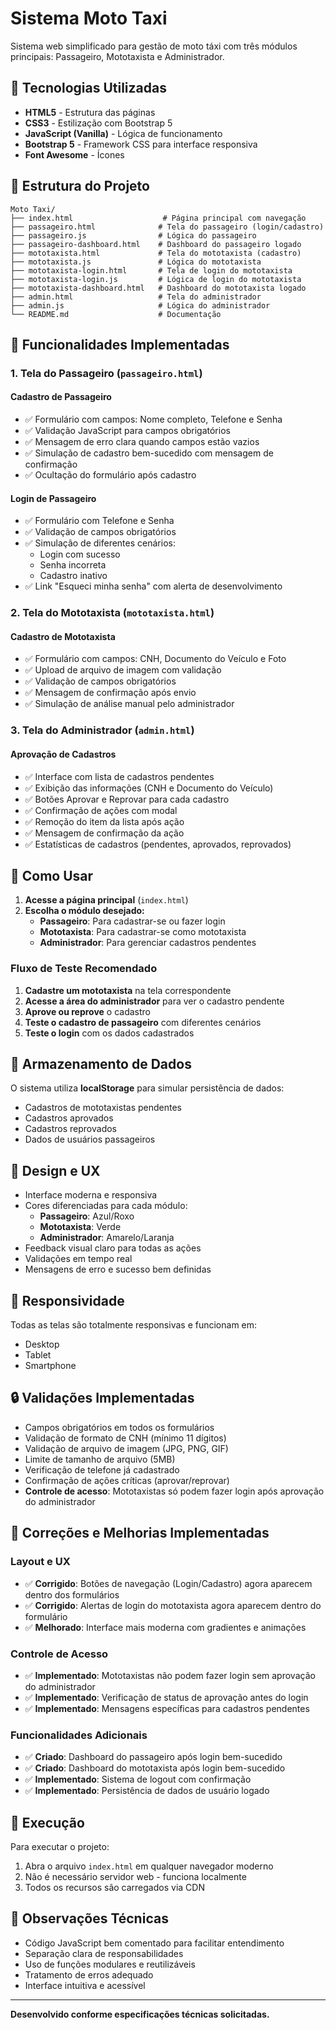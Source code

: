 # Sistema Moto Taxi

Sistema web simplificado para gestão de moto táxi com três módulos principais: Passageiro, Mototaxista e Administrador.

## 🚀 Tecnologias Utilizadas

- **HTML5** - Estrutura das páginas
- **CSS3** - Estilização com Bootstrap 5
- **JavaScript (Vanilla)** - Lógica de funcionamento
- **Bootstrap 5** - Framework CSS para interface responsiva
- **Font Awesome** - Ícones

## 📁 Estrutura do Projeto

```
Moto Taxi/
├── index.html                    # Página principal com navegação
├── passageiro.html              # Tela do passageiro (login/cadastro)
├── passageiro.js                # Lógica do passageiro
├── passageiro-dashboard.html    # Dashboard do passageiro logado
├── mototaxista.html             # Tela do mototaxista (cadastro)
├── mototaxista.js               # Lógica do mototaxista
├── mototaxista-login.html       # Tela de login do mototaxista
├── mototaxista-login.js         # Lógica de login do mototaxista
├── mototaxista-dashboard.html   # Dashboard do mototaxista logado
├── admin.html                   # Tela do administrador
├── admin.js                     # Lógica do administrador
└── README.md                    # Documentação
```

## 🎯 Funcionalidades Implementadas

### 1. Tela do Passageiro (`passageiro.html`)

#### Cadastro de Passageiro
- ✅ Formulário com campos: Nome completo, Telefone e Senha
- ✅ Validação JavaScript para campos obrigatórios
- ✅ Mensagem de erro clara quando campos estão vazios
- ✅ Simulação de cadastro bem-sucedido com mensagem de confirmação
- ✅ Ocultação do formulário após cadastro

#### Login de Passageiro
- ✅ Formulário com Telefone e Senha
- ✅ Validação de campos obrigatórios
- ✅ Simulação de diferentes cenários:
  - Login com sucesso
  - Senha incorreta
  - Cadastro inativo
- ✅ Link "Esqueci minha senha" com alerta de desenvolvimento

### 2. Tela do Mototaxista (`mototaxista.html`)

#### Cadastro de Mototaxista
- ✅ Formulário com campos: CNH, Documento do Veículo e Foto
- ✅ Upload de arquivo de imagem com validação
- ✅ Validação de campos obrigatórios
- ✅ Mensagem de confirmação após envio
- ✅ Simulação de análise manual pelo administrador

### 3. Tela do Administrador (`admin.html`)

#### Aprovação de Cadastros
- ✅ Interface com lista de cadastros pendentes
- ✅ Exibição das informações (CNH e Documento do Veículo)
- ✅ Botões Aprovar e Reprovar para cada cadastro
- ✅ Confirmação de ações com modal
- ✅ Remoção do item da lista após ação
- ✅ Mensagem de confirmação da ação
- ✅ Estatísticas de cadastros (pendentes, aprovados, reprovados)

## 🔧 Como Usar

1. **Acesse a página principal** (`index.html`)
2. **Escolha o módulo desejado:**
   - **Passageiro**: Para cadastrar-se ou fazer login
   - **Mototaxista**: Para cadastrar-se como mototaxista
   - **Administrador**: Para gerenciar cadastros pendentes

### Fluxo de Teste Recomendado

1. **Cadastre um mototaxista** na tela correspondente
2. **Acesse a área do administrador** para ver o cadastro pendente
3. **Aprove ou reprove** o cadastro
4. **Teste o cadastro de passageiro** com diferentes cenários
5. **Teste o login** com os dados cadastrados

## 💾 Armazenamento de Dados

O sistema utiliza **localStorage** para simular persistência de dados:
- Cadastros de mototaxistas pendentes
- Cadastros aprovados
- Cadastros reprovados
- Dados de usuários passageiros

## 🎨 Design e UX

- Interface moderna e responsiva
- Cores diferenciadas para cada módulo:
  - **Passageiro**: Azul/Roxo
  - **Mototaxista**: Verde
  - **Administrador**: Amarelo/Laranja
- Feedback visual claro para todas as ações
- Validações em tempo real
- Mensagens de erro e sucesso bem definidas

## 📱 Responsividade

Todas as telas são totalmente responsivas e funcionam em:
- Desktop
- Tablet
- Smartphone

## 🔒 Validações Implementadas

- Campos obrigatórios em todos os formulários
- Validação de formato de CNH (mínimo 11 dígitos)
- Validação de arquivo de imagem (JPG, PNG, GIF)
- Limite de tamanho de arquivo (5MB)
- Verificação de telefone já cadastrado
- Confirmação de ações críticas (aprovar/reprovar)
- **Controle de acesso**: Mototaxistas só podem fazer login após aprovação do administrador

## 🔧 Correções e Melhorias Implementadas

### Layout e UX
- ✅ **Corrigido**: Botões de navegação (Login/Cadastro) agora aparecem dentro dos formulários
- ✅ **Corrigido**: Alertas de login do mototaxista agora aparecem dentro do formulário
- ✅ **Melhorado**: Interface mais moderna com gradientes e animações

### Controle de Acesso
- ✅ **Implementado**: Mototaxistas não podem fazer login sem aprovação do administrador
- ✅ **Implementado**: Verificação de status de aprovação antes do login
- ✅ **Implementado**: Mensagens específicas para cadastros pendentes

### Funcionalidades Adicionais
- ✅ **Criado**: Dashboard do passageiro após login bem-sucedido
- ✅ **Criado**: Dashboard do mototaxista após login bem-sucedido
- ✅ **Implementado**: Sistema de logout com confirmação
- ✅ **Implementado**: Persistência de dados de usuário logado

## 🚀 Execução

Para executar o projeto:

1. Abra o arquivo `index.html` em qualquer navegador moderno
2. Não é necessário servidor web - funciona localmente
3. Todos os recursos são carregados via CDN

## 📝 Observações Técnicas

- Código JavaScript bem comentado para facilitar entendimento
- Separação clara de responsabilidades
- Uso de funções modulares e reutilizáveis
- Tratamento de erros adequado
- Interface intuitiva e acessível

---

**Desenvolvido conforme especificações técnicas solicitadas.**
